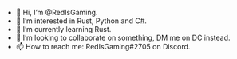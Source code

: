 - 👋 Hi, I’m @RedIsGaming.
- 👀 I’m interested in Rust, Python and C#.
- 🌱 I’m currently learning Rust.
- 💞️ I’m looking to collaborate on something, DM me on DC instead.
- 📫 How to reach me: RedIsGaming#2705 on Discord.

<!---
RedIsGaming/RedIsGaming is a ✨ special ✨ repository because its `README.md` (this file) appears on your GitHub profile.
You can click the Preview link to take a look at your changes.
--->
